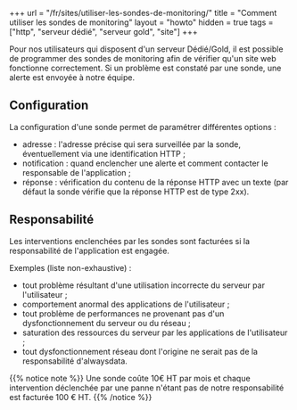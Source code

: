 +++
url = "/fr/sites/utiliser-les-sondes-de-monitoring/"
title = "Comment utiliser les sondes de monitoring"
layout = "howto"
hidden = true
tags = ["http", "serveur dédié", "serveur gold", "site"]
+++

Pour nos utilisateurs qui disposent d'un serveur Dédié/Gold, il est possible de programmer des sondes de monitoring afin de vérifier qu'un site web fonctionne correctement. Si un problème est constaté par une sonde, une alerte est envoyée à notre équipe.

## Configuration

La configuration d'une sonde permet de paramétrer différentes options :

- adresse : l'adresse précise qui sera surveillée par la sonde, éventuellement via une identification HTTP ;
- notification : quand enclencher une alerte et comment contacter le responsable de l'application ;
- réponse : vérification du contenu de la réponse HTTP avec un texte (par défaut la sonde vérifie que la réponse HTTP est de type 2xx).

## Responsabilité

Les interventions enclenchées par les sondes sont facturées si la responsabilité de l'application est engagée.

Exemples (liste non-exhaustive) :

- tout problème résultant d'une utilisation incorrecte du serveur par l'utilisateur ;
- comportement anormal des applications de l'utilisateur ;
- tout problème de performances ne provenant pas d'un dysfonctionnement du serveur ou du réseau ;
- saturation des ressources du serveur par les applications de l'utilisateur ;
- tout dysfonctionnement réseau dont l'origine ne serait pas de la responsabilité d'alwaysdata.

{{% notice note %}}
Une sonde coûte 10€ HT par mois et chaque intervention déclenchée par une panne n'étant pas de notre responsabilité est facturée 100 € HT.
{{% /notice %}}
